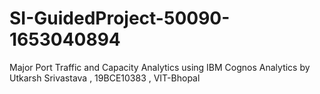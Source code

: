 # SI-GuidedProject-50090-1653040894
Major Port Traffic and Capacity Analytics using IBM Cognos Analytics
by Utkarsh Srivastava , 19BCE10383 , VIT-Bhopal 
